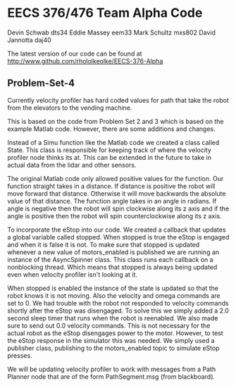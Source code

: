 # EECS 376/476 Team Alpha Code

Devin Schwab    dts34
Eddie Massey    eem33
Mark Schultz    mxs802
David Jannotta  daj40

The latest version of our code can be found at http://www.github.com/rhololkeolke/EECS-376-Alpha

## Problem-Set-4

Currently velocity profiler has hard coded values for path that take the robot from the elevators to the vending machine. 

This is based on the code from Problem Set 2 and 3 which is based on the example Matlab code.  However, there are some additions and changes.

Instead of a Simu function like the Matlab code we created a class called State.  This class is responsible for keeping track of where the velocity profiler node thinks its at.  This can be extended in the future to take in actual data from the lidar and other sensors.

The original Matlab code only allowed positive values for the function.  Our function straight takes in a distance.  If distance is positive the robot will move forward that distance.  Otherwise it will move backwards the absolute value of that distance.  The function angle takes in an angle in radians.  If angle is negative then the robot will spin clockwise along its z axis and if the angle is positive then the robot will spin counterclockwise along its z axis.

To incorporate the eStop into our code.  We created a callback that updates a global variable called stopped.  When stopped is true the eStop is engaged and when it is false it is not.  To make sure that stopped is updated whenever a new value of motors_enabled is published we are running an instance of the AsyncSpinner class.  This class runs each callback on a nonblocking thread.  Which means that stopped is always being updated even when velocity profiler isn't looking at it.

When stopped is enabled the instance of the state is updated so that the robot knows it is not moving.  Also the velocity and omega commands are set to 0.  We had trouble with the robot not responded to velocity commands shortly after the eStop was disengaged.  To solve this we simply added a 2.0 second sleep timer that runs when the robot is reenabled.  We also made sure to send out 0.0 velocity commands.  This is not necessary for the actual robot as the eStop disengages power to the motor. However, to test the eStop response in the simulator this was needed.  We simply used a publisher class, publishing to the motors_enabled topic to simulate eStop presses.

We will be updating velocity profiler to work with messages from a Path Planner node that are of the form PathSegment.msg (from blackboard).

